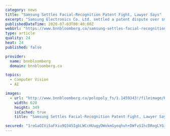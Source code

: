 ```yaml
---
category: news
title: "Samsung Settles Facial-Recognition Patent Fight, Lawyer Says"
excerpt: "Samsung Electronics Co. Ltd. settled a patent dispute over smartphone facial-recognition technology days before the lawsuit by Image Processing Technologies LLC was set to begin a live jury trial in Texas,"
publishedDateTime: 2020-07-03T00:40:00Z
webUrl: "https://www.bnnbloomberg.ca/samsung-settles-facial-recognition-patent-fight-lawyer-says-1.1459342"
type: article
quality: 24
heat: 24
published: false

provider:
  name: bnnbloomberg
  domain: bnnbloomberg.ca

topics:
  - Computer Vision
  - AI

images:
  - url: "http://www.bnnbloomberg.ca/polopoly_fs/1.1459343!/fileimage/httpImage/image.jpg_gen/derivatives/landscape_620/a-samsung-smartphone-during-a-media-preview-event-photographer-michael-short-bloomberg.jpg"
    width: 620
    height: 349
    isCached: true
    title: "Samsung Settles Facial-Recognition Patent Fight, Lawyer Says"

secured: "1roGaOIVi5aFXiu9Q345IgbLWCcHUugyDWokmGyeqhvh+DWfvS1hcDRogLYGi2qqLmqVm7wuDNbQy2CjDzr11wuHYV8hYPEtWLZ+TnUN+/yIKqnB8+Rnjtgbc4dC0patDxwJz3HFJuTkf5jW31bue2q/MkmVxNly17HuHIi/5Jt13413QxxFhz49yPL+cJN7gt0MsUNXXzR3Homt369f2GYXWl5w3I3dbYCptMQ6DuGqDVwcKMICxeVpNE/6Q0aoc5vwsC7xHJ/Eh2ThrGVuasYvPaJcUWBjawqucVVdCfG2Xj4bJeVbZ9btX1AM4Fs9Hu0NnVz0vGG/MpKsbhmNPA==;wKKAN2VzKV18LLG7DXkK6w=="
---
```


